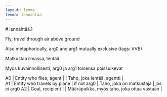 ```yaml
---
layout: lemma
lemma: lennähtää
---
```


<div class="sense">
# <span class="sensename">lennähtää.1</span>

<span class="description">Fly, travel through air above ground</span>

Also metaphorically, arg0 and arg1 mutually exclusive (tags: VVB)

<span class="description">Matkustaa ilmassa, lentää</span>

Myös kuvainnollisesti, arg0 ja arg1 toisensa poissulkevat

A0 | Entity who flies, agent |   | Taho, joka lentää, agentti |  
A1 | Entity who travels by plane | if not arg0 | Taho, joka on matkustaja | jos ei arg0
A2 | Goal, recipient |   | Määräpaikka, myös taho, joka ottaa vastaan |  

</div>


